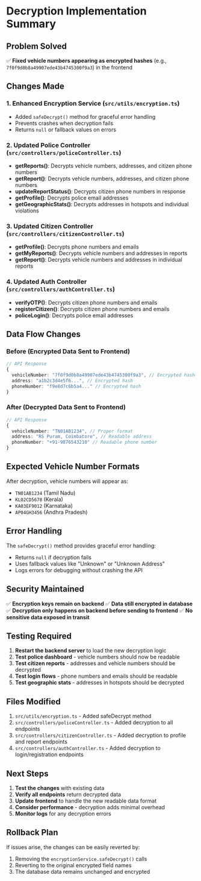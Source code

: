# Decryption Implementation Summary

## Problem Solved
✅ **Fixed vehicle numbers appearing as encrypted hashes** (e.g., `7f0f9d0b8a49907ede43b4745300f9a3`) in the frontend

## Changes Made

### 1. Enhanced Encryption Service (`src/utils/encryption.ts`)
- Added `safeDecrypt()` method for graceful error handling
- Prevents crashes when decryption fails
- Returns `null` or fallback values on errors

### 2. Updated Police Controller (`src/controllers/policeController.ts`)
- **getReports()**: Decrypts vehicle numbers, addresses, and citizen phone numbers
- **getReport()**: Decrypts vehicle numbers, addresses, and citizen phone numbers  
- **updateReportStatus()**: Decrypts citizen phone numbers in response
- **getProfile()**: Decrypts police email addresses
- **getGeographicStats()**: Decrypts addresses in hotspots and individual violations

### 3. Updated Citizen Controller (`src/controllers/citizenController.ts`)
- **getProfile()**: Decrypts phone numbers and emails
- **getMyReports()**: Decrypts vehicle numbers and addresses in reports
- **getReport()**: Decrypts vehicle numbers and addresses in individual reports

### 4. Updated Auth Controller (`src/controllers/authController.ts`)
- **verifyOTP()**: Decrypts citizen phone numbers and emails
- **registerCitizen()**: Decrypts citizen phone numbers and emails
- **policeLogin()**: Decrypts police email addresses

## Data Flow Changes

### Before (Encrypted Data Sent to Frontend)
```typescript
// API Response
{
  vehicleNumber: "7f0f9d0b8a49907ede43b4745300f9a3", // Encrypted hash
  address: "a1b2c3d4e5f6...", // Encrypted hash
  phoneNumber: "f9e8d7c6b5a4..." // Encrypted hash
}
```

### After (Decrypted Data Sent to Frontend)
```typescript
// API Response
{
  vehicleNumber: "TN01AB1234", // Proper format
  address: "RS Puram, Coimbatore", // Readable address
  phoneNumber: "+91-9876543210" // Readable phone number
}
```

## Expected Vehicle Number Formats

After decryption, vehicle numbers will appear as:
- `TN01AB1234` (Tamil Nadu)
- `KL02CD5678` (Kerala) 
- `KA03EF9012` (Karnataka)
- `AP04GH3456` (Andhra Pradesh)

## Error Handling

The `safeDecrypt()` method provides graceful error handling:
- Returns `null` if decryption fails
- Uses fallback values like "Unknown" or "Unknown Address"
- Logs errors for debugging without crashing the API

## Security Maintained

✅ **Encryption keys remain on backend**
✅ **Data still encrypted in database**
✅ **Decryption only happens on backend before sending to frontend**
✅ **No sensitive data exposed in transit**

## Testing Required

1. **Restart the backend server** to load the new decryption logic
2. **Test police dashboard** - vehicle numbers should now be readable
3. **Test citizen reports** - addresses and vehicle numbers should be decrypted
4. **Test login flows** - phone numbers and emails should be readable
5. **Test geographic stats** - addresses in hotspots should be decrypted

## Files Modified

1. `src/utils/encryption.ts` - Added safeDecrypt method
2. `src/controllers/policeController.ts` - Added decryption to all endpoints
3. `src/controllers/citizenController.ts` - Added decryption to profile and report endpoints
4. `src/controllers/authController.ts` - Added decryption to login/registration endpoints

## Next Steps

1. **Test the changes** with existing data
2. **Verify all endpoints** return decrypted data
3. **Update frontend** to handle the new readable data format
4. **Consider performance** - decryption adds minimal overhead
5. **Monitor logs** for any decryption errors

## Rollback Plan

If issues arise, the changes can be easily reverted by:
1. Removing the `encryptionService.safeDecrypt()` calls
2. Reverting to the original encrypted field names
3. The database data remains unchanged and encrypted
